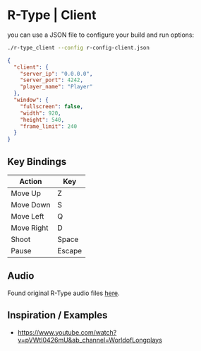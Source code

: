 # R-Type | Client
you can use a JSON file to configure your build and run options:
```bash
./r-type_client --config r-config-client.json
```

```json
{
  "client": {
    "server_ip": "0.0.0.0",
    "server_port": 4242,
    "player_name": "Player"
  },
  "window": {
    "fullscreen": false,
    "width": 920,
    "height": 540,
    "frame_limit": 240
  }
}
```

## Key Bindings
| Action        | Key          |
|---------------|--------------|
| Move Up       | Z            |
| Move Down     | S            |
| Move Left     | Q            |
| Move Right    | D            |
| Shoot         | Space        |
| Pause         | Escape       |

## Audio
Found original R-Type audio files [here](https://downloads.khinsider.com/game-soundtracks/album/r-type-original-sound-box).

## Inspiration / Examples

- https://www.youtube.com/watch?v=pVWtI0426mU&ab_channel=WorldofLongplays